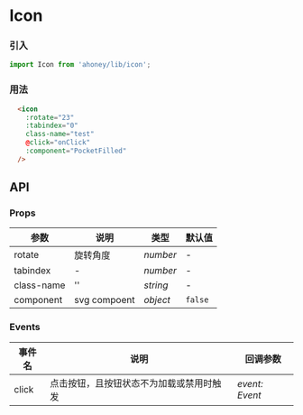# Icon

### 引入

```js
import Icon from 'ahoney/lib/icon';

```

### 用法

```html
  <icon
    :rotate="23"
    :tabindex="0"
    class-name="test"
    @click="onClick"
    :component="PocketFilled"
  />
```

## API

### Props

| 参数 | 说明 | 类型 | 默认值 |
| --- | --- | --- | --- |
| rotate | 旋转角度 | _number_ | - |
| tabindex | - | _number_ | - |
| class-name | '' | _string_ | - |
| component | svg compoent | _object_ | `false` |
### Events

| 事件名     | 说明                                     | 回调参数            |
| ---------- | ---------------------------------------- | ------------------- |
| click      | 点击按钮，且按钮状态不为加载或禁用时触发 | _event: Event_      |
